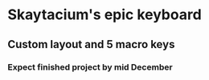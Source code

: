 # Skaytacium's epic keyboard

## Custom layout and 5 macro keys

### Expect finished project by mid December
